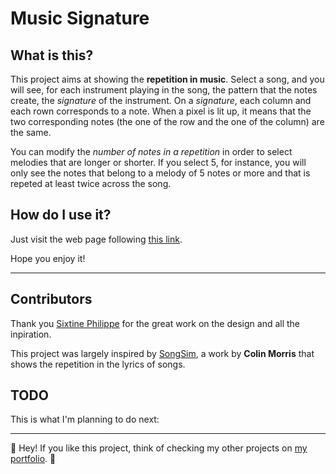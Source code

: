 # Music Signature

## What is this?

This project aims at showing the **repetition in music**. Select a song, and you will see, for each instrument playing in the song, the pattern that the notes create, the *signature* of the instrument. On a *signature*, each column and each rown corresponds to a note. When a pixel is lit up, it means that the two corresponding notes (the one of the row and the one of the column) are the same.

You can modify the *number of notes in a repetition* in order to select melodies that are longer or shorter. If you select 5, for instance, you will only see the notes that belong to a melody of 5 notes or more and that is repeted at least twice across the song.

## How do I use it?

Just visit the web page following [this link](http://nicopatsch.github.io/MusicSignature).

Hope you enjoy it!

---

## Contributors

Thank you [Sixtine Philippe](https://sixtinephilippe.myportfolio.com/) for the great work on the design and all the inpiration.

This project was largely inspired by [SongSim](https://colinmorris.github.io/SongSim/), a work by **Colin Morris** that shows the repetition in the lyrics of songs.

## TODO
This is what I'm planning to do next:

---

👋 Hey! If you like this project, think of checking my other projects on [my portfolio](http://nicopatsch.github.io/portfolio). 👋